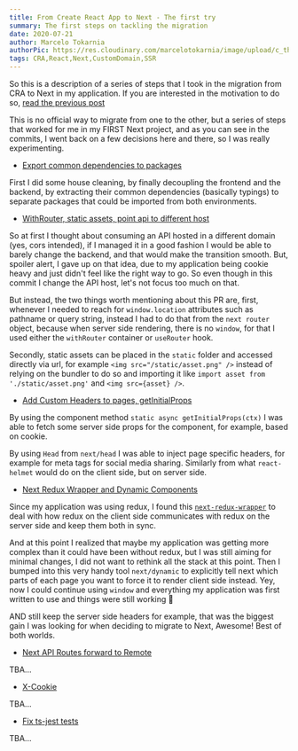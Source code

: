 ```yaml
---
title: From Create React App to Next - The first try
summary: The first steps on tackling the migration
date: 2020-07-21
author: Marcelo Tokarnia
authorPic: https://res.cloudinary.com/marcelotokarnia/image/upload/c_thumb,g_face:center,r_max,h_150,w_150,f_auto,q_auto/v1590609457/profile/A54I1782_qa84qz.jpg
tags: CRA,React,Next,CustomDomain,SSR
---
```


So this is a description of a series of steps that I took in the migration from CRA to Next in my application. If you are interested in the motivation to do so, [read the previous post](/blog/cra-to-next-p1)

This is no official way to migrate from one to the other, but a series of steps that worked for me in my FIRST Next project, and as you can see in the commits, I went back on a few decisions here and there, so I was really experimenting.

- [Export common dependencies to packages](https://github.com/marcelotokarnia/strava-maps/commit/bde7c5cdeadee5a96be40ebc22e252d7d4c63b99)

First I did some house cleaning, by finally decoupling the frontend and the backend, by extracting their common dependencies (basically typings) to separate packages that could be imported from both environments.

- [WithRouter, static assets, point api to different host](https://github.com/marcelotokarnia/strava-maps/commit/35af9a0aab300e3a67cb49f05220ce7cf05caf10)

So at first I thought about consuming an API hosted in a different domain (yes, cors intended), if I managed it in a good fashion I would be able to barely change the backend, and that would make the transition smooth. But, spoiler alert, I gave up on that idea, due to my application being cookie heavy and just didn't feel like the right way to go. So even though in this commit I change the API host, let's not focus too much on that.

But instead, the two things worth mentioning about this PR are, first, whenever I needed to reach for `window.location` attributes such as pathname or query string, instead I had to do that from the `next router` object, because when server side rendering, there is no `window`, for that I used either the `withRouter` container or `useRouter` hook.

Secondly, static assets can be placed in the `static` folder and accessed directly via url, for example `<img src="/static/asset.png" />` instead of relying on the bundler to do so and importing it like `import asset from './static/asset.png'` and `<img src={asset} />`.

- [Add Custom Headers to pages, getInitialProps](https://github.com/marcelotokarnia/strava-maps/commit/4d30dbce140fd41a289d3eb6da0cf149b6ba108d)

By using the component method `static async getInitialProps(ctx)` I was able to fetch some server side props for the component, for example, based on cookie.

By using `Head` from `next/head` I was able to inject page specific headers, for example for meta tags for social media sharing. Similarly from what `react-helmet` would do on the client side, but on server side.

- [Next Redux Wrapper and Dynamic Components](https://github.com/marcelotokarnia/strava-maps/commit/7b589c649b0774dcc8af6f050cb781383a4dbfa6)

Since my application was using redux, I found this [`next-redux-wrapper`](https://www.npmjs.com/package/next-redux-wrapper) to deal with how redux on the client side communicates with redux on the server side and keep them both in sync.

And at this point I realized that maybe my application was getting more complex than it could have been without redux, but I was still aiming for minimal changes, I did not want to rethink all the stack at this point. Then I bumped into this very handy tool `next/dynamic` to explicitly tell next which parts of each page you want to force it to render client side instead. Yey, now I could continue using `window` and everything my application was first written to use and things were still working 🎉

AND still keep the server side headers for example, that was the biggest gain I was looking for when deciding to migrate to Next, Awesome! Best of both worlds.

- [Next API Routes forward to Remote](https://github.com/marcelotokarnia/strava-maps/commit/54b516f1a6c631792486c2a7c84c2111d5f8ac6a#diff-ddff7d35e674436b7d8f3a42d54d4443)

TBA...

- [X-Cookie](https://github.com/marcelotokarnia/strava-maps/commit/01aaf7587c7f355a03f852cc755404df3938ee07)

TBA...

- [Fix ts-jest tests](https://github.com/marcelotokarnia/strava-maps/commit/83854b73d1b22dae02207510b820585e9e24414c)

TBA...
